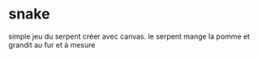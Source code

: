 # snake
simple jeu du serpent créer avec canvas.
le serpent mange la pomme et grandit au fur et à mesure

